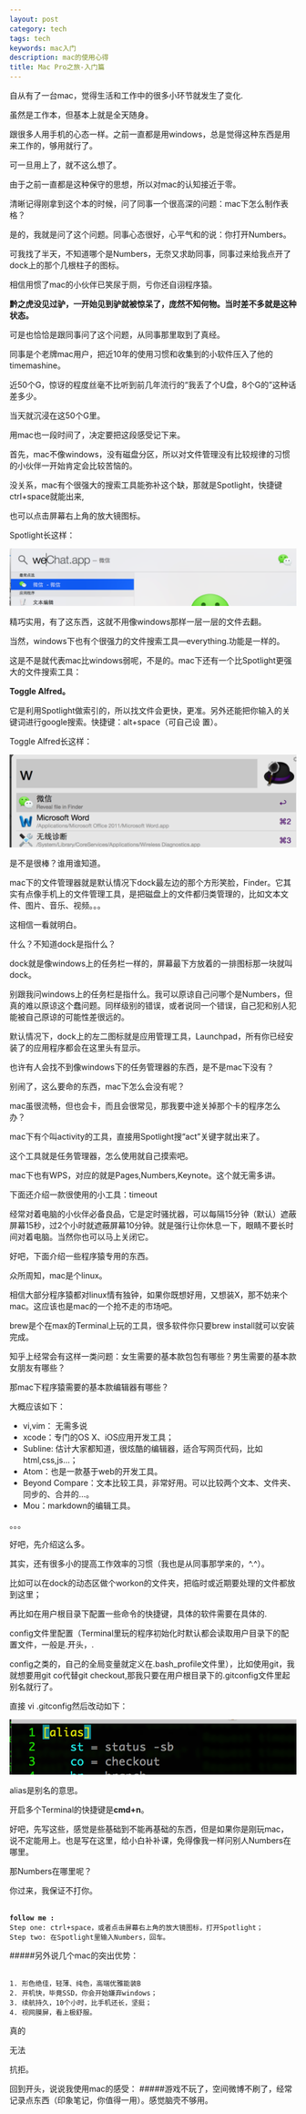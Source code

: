 ```yaml
---
layout: post
category: tech
tags: tech
keywords: mac入门
description: mac的使用心得
title: Mac Pro之旅-入门篇
---
```

自从有了一台mac，觉得生活和工作中的很多小环节就发生了变化.

虽然是工作本，但基本上就是全天随身。

跟很多人用手机的心态一样。之前一直都是用windows，总是觉得这种东西是用来工作的，够用就行了。

可一旦用上了，就不这么想了。

由于之前一直都是这种保守的思想，所以对mac的认知接近于零。

清晰记得刚拿到这个本的时候，问了同事一个很高深的问题：mac下怎么制作表格？

是的，我就是问了这个问题。同事心态很好，心平气和的说：你打开Numbers。

可我找了半天，不知道哪个是Numbers，无奈又求助同事，同事过来给我点开了dock上的那个几根柱子的图标。

相信用惯了mac的小伙伴已笑尿于厕，亏你还自诩程序猿。

<b>黔之虎没见过驴，一开始见到驴就被惊呆了，庞然不知何物。当时差不多就是这种状态。 </b>

可是也恰恰是跟同事问了这个问题，从同事那里取到了真经。

同事是个老牌mac用户，把近10年的使用习惯和收集到的小软件压入了他的timemashine。

近50个G，惊讶的程度丝毫不比听到前几年流行的“我丢了个U盘，8个G的”这种话差多少。

当天就沉浸在这50个G里。

用mac也一段时间了，决定要把这段感受记下来。

首先，mac不像windows，没有磁盘分区，所以对文件管理没有比较规律的习惯的小伙伴一开始肯定会比较苦恼的。

没关系，mac有个很强大的搜索工具能弥补这个缺，那就是Spotlight，快捷键ctrl+space就能出来,

也可以点击屏幕右上角的放大镜图标。

Spotlight长这样：

![image](../../images/spotlight.png)

精巧实用，有了这东西，这就不用像windows那样一层一层的文件去翻。

当然，windows下也有个很强力的文件搜索工具—everything.功能是一样的。

这是不是就代表mac比windows弱呢，不是的。mac下还有一个比Spotlight更强大的文件搜索工具：

<b>Toggle Alfred。</b>

它是利用Spotlight做索引的，所以找文件会更快，更准。另外还能把你输入的关键词进行google搜索。快捷键：alt+space（可自己设
置）。

Toggle Alfred长这样：

![image](../../images/alfred.png)

是不是很棒？谁用谁知道。

mac下的文件管理器就是默认情况下dock最左边的那个方形笑脸，Finder。它其实有点像手机上的文件管理工具，是把磁盘上的文件都归类管理的，比如文本文件、图片、音乐、视频。。。

这相信一看就明白。

什么？不知道dock是指什么？

dock就是像windows上的任务栏一样的，屏幕最下方放着的一排图标那一块就叫dock。

别跟我问windows上的任务栏是指什么。我可以原谅自己问哪个是Numbers，但真的难以原谅这个蠢问题。同样级别的错误，或者说同一个错误，自己犯和别人犯能被自己原谅的可能性差很远的。

默认情况下，dock上的左二图标就是应用管理工具，Launchpad，所有你已经安装了的应用程序都会在这里头有显示。

也许有人会找不到像windows下的任务管理器的东西，是不是mac下没有？

别闹了，这么要命的东西，mac下怎么会没有呢？

mac虽很流畅，但也会卡，而且会很常见，那我要中途关掉那个卡的程序怎么办？

mac下有个叫activity的工具，直接用Spotlight搜“act”关键字就出来了。

这个工具就是任务管理器，怎么使用就自己摸索吧。

mac下也有WPS，对应的就是Pages,Numbers,Keynote。这个就无需多讲。

下面还介绍一款很使用的小工具：timeout

经常对着电脑的小伙伴必备良品，它是定时骚扰器，可以每隔15分钟（默认）遮蔽屏幕15秒，过2个小时就遮蔽屏幕10分钟。就是强行让你休息一下，眼睛不要长时间对着电脑。当然你也可以马上关闭它。

好吧，下面介绍一些程序猿专用的东西。

众所周知，mac是个linux。

相信大部分程序猿都对linux情有独钟，如果你既想好用，又想装X，那不妨来个mac。这应该也是mac的一个抢不走的市场吧。

brew是个在max的Terminal上玩的工具，很多软件你只要brew install就可以安装完成。

知乎上经常会有这样一类问题：女生需要的基本款包包有哪些？男生需要的基本款女朋友有哪些？

那mac下程序猿需要的基本款编辑器有哪些？ 

大概应该如下：

* vi,vim： 无需多说
* xcode：专门的OS X、iOS应用开发工具；
* Subline: 估计大家都知道，很炫酷的编辑器，适合写网页代码，比如html,css,js...；
* Atom：也是一款基于web的开发工具。
* Beyond Compare：文本比较工具，非常好用。可以比较两个文本、文件夹、同步的、合并的…。
* Mou：markdown的编辑工具。

。。。 

好吧，先介绍这么多。

其实，还有很多小的提高工作效率的习惯（我也是从同事那学来的，^.^）。

比如可以在dock的动态区做个workon的文件夹，把临时或近期要处理的文件都放到这里；

再比如在用户根目录下配置一些命令的快捷键，具体的软件需要在具体的.

config文件里配置（Terminal里玩的程序初始化时默认都会读取用户目录下的配置文件，一般是.开头，.

config之类的，自己的全局变量就定义在.bash_profile文件里），比如使用git，我就想要用git co代替git checkout,那我只要在用户根目录下的.gitconfig文件里起别名就行了。

直接 vi .gitconfig然后改动如下：

![image](../../images/terminal.png)

alias是别名的意思。

开启多个Terminal的快捷键是<b>cmd+n</b>。

好吧，先写这些，感觉是些基础到不能再基础的东西，但是如果你是刚玩mac，说不定能用上。也是写在这里，给小白补补课，免得像我一样问别人Numbers在哪里。

那Numbers在哪里呢？

你过来，我保证不打你。 

<pre><code>
<b>follow me :</b>
Step one: ctrl+space，或者点击屏幕右上角的放大镜图标，打开Spotlight；
Step two: 在Spotlight里输入Numbers，回车。
</code></pre>
#####另外说几个mac的突出优势：
<pre><code>
1. 形色绝佳，轻薄、纯色，高端优雅能装B
2. 开机快，毕竟SSD，你会开始嫌弃windows；
3. 续航持久，10个小时，比手机还长，坚挺；
4. 视网膜屏，看上极舒服。
</code></pre>

真的

无法

抗拒。

回到开头，说说我使用mac的感受：
#####游戏不玩了，空间微博不刷了，经常记录点东西（印象笔记，你值得一用）。感觉脑壳不够用。
